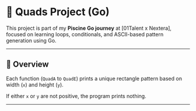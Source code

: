 # 🧩 Quads Project (Go)

This project is part of my **Piscine Go journey** at [01Talent x Nextera], focused on learning loops, conditionals, and ASCII-based pattern generation using Go.

---

## 🧠 Overview
Each function (`QuadA` to `QuadE`) prints a unique rectangle pattern based on width (`x`) and height (`y`).

If either `x` or `y` are not positive, the program prints nothing.

---
